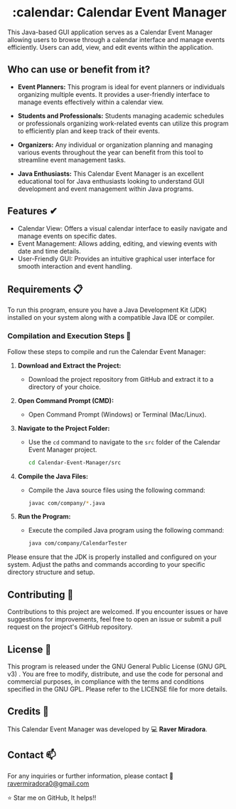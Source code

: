 <h1 align="center"> :calendar: Calendar Event Manager</h1>

This Java-based GUI application serves as a Calendar Event Manager allowing users to browse through a calendar interface and manage events efficiently. Users can add, view, and edit events within the application.

## Who can use or benefit from it?

- **Event Planners:** This program is ideal for event planners or individuals organizing multiple events. It provides a user-friendly interface to manage events effectively within a calendar view.

- **Students and Professionals:** Students managing academic schedules or professionals organizing work-related events can utilize this program to efficiently plan and keep track of their events.

- **Organizers:** Any individual or organization planning and managing various events throughout the year can benefit from this tool to streamline event management tasks.

- **Java Enthusiasts:** This Calendar Event Manager is an excellent educational tool for Java enthusiasts looking to understand GUI development and event management within Java programs.

## Features ✔
- Calendar View: Offers a visual calendar interface to easily navigate and manage events on specific dates.
- Event Management: Allows adding, editing, and viewing events with date and time details.
- User-Friendly GUI: Provides an intuitive graphical user interface for smooth interaction and event handling.

## Requirements 📋

To run this program, ensure you have a Java Development Kit (JDK) installed on your system along with a compatible Java IDE or compiler.

### Compilation and Execution Steps 🚀

Follow these steps to compile and run the Calendar Event Manager:

1. **Download and Extract the Project:**
   - Download the project repository from GitHub and extract it to a directory of your choice.

2. **Open Command Prompt (CMD):**
   - Open Command Prompt (Windows) or Terminal (Mac/Linux).

3. **Navigate to the Project Folder:**
   - Use the `cd` command to navigate to the `src` folder of the Calendar Event Manager project.
     ```bash
     cd Calendar-Event-Manager/src
     ```

4. **Compile the Java Files:**
   - Compile the Java source files using the following command:
     ```bash
     javac com/company/*.java
     ```

5. **Run the Program:**
   - Execute the compiled Java program using the following command:
     ```bash
     java com/company/CalendarTester
     ```
Please ensure that the JDK is properly installed and configured on your system. Adjust the paths and commands according to your specific directory structure and setup.


## Contributing 🧔
Contributions to this project are welcomed. If you encounter issues or have suggestions for improvements, feel free to open an issue or submit a pull request on the project's GitHub repository.

## License 🔐
This program is released under the GNU General Public License (GNU GPL v3) . You are free to modify, distribute, and use the code for personal and commercial purposes, in compliance with the terms and conditions specified in the GNU GPL. Please refer to the LICENSE file for more details.

## Credits 🔗
This Calendar Event Manager was developed by :computer: **Raver Miradora**.

## Contact 📫
For any inquiries or further information, please contact 📧<u>ravermiradora0@gmail.com</u>

⭐ Star me on GitHub, It helps!!
